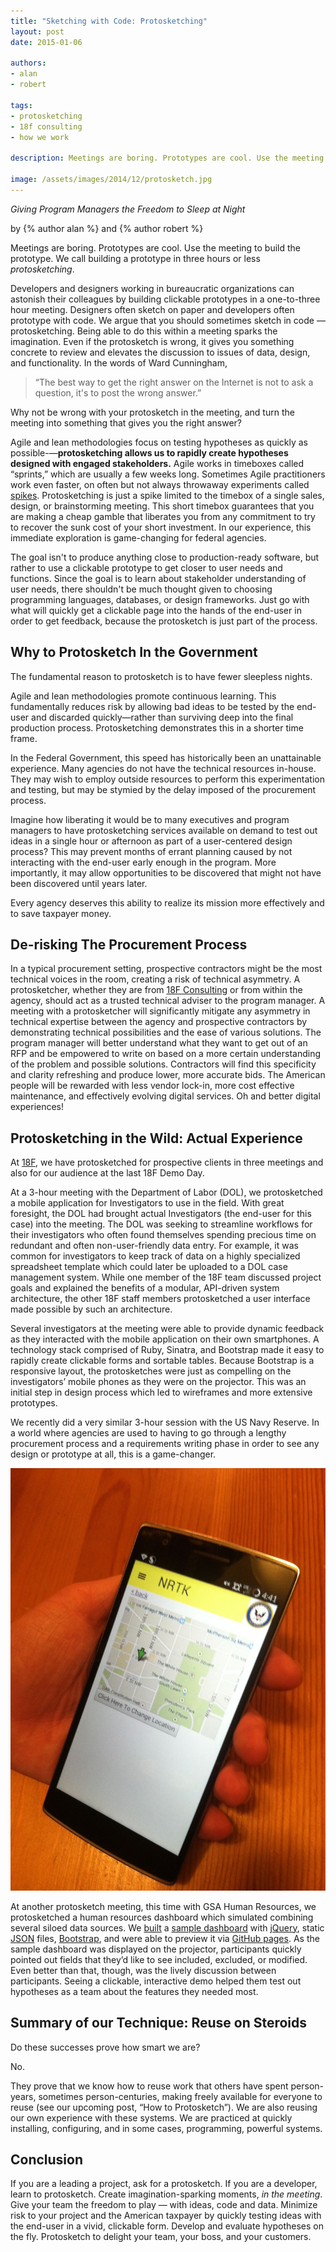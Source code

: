 ```yaml
---
title: "Sketching with Code: Protosketching"
layout: post
date: 2015-01-06

authors:
- alan
- robert

tags:
- protosketching
- 18f consulting
- how we work

description: Meetings are boring. Prototypes are cool. Use the meeting to build the prototype. We call building a prototype in three hours or less "protosketching."

image: /assets/images/2014/12/protosketch.jpg
---
```

*Giving Program Managers the Freedom to Sleep at Night*

<p class="authors"> by {% author alan %} and {% author robert %} </p>

Meetings are boring. Prototypes are cool. Use the meeting to
build the prototype. We call building a prototype in three hours or less
*protosketching*.

<!-- more -->

Developers and designers working in bureaucratic organizations can astonish
their colleagues by building clickable prototypes in a one-to-three hour
meeting. Designers often sketch on paper and developers often prototype with
code. We argue that you should sometimes sketch in code — protosketching.
Being able to do this within a meeting sparks the imagination. Even if the
protosketch is wrong, it gives you something concrete to review and elevates
the discussion to issues of data, design, and functionality. In the words of
Ward Cunningham,

> “The best way to get the right answer on the Internet is not to ask a
question, it's to post the wrong answer.”

Why not be wrong with your protosketch in the meeting, and turn the meeting
into something that gives you the right answer?

Agile and lean methodologies focus on testing hypotheses as quickly as
possible-—**protosketching allows us to rapidly create hypotheses designed
with engaged stakeholders.** Agile works in timeboxes called “sprints,”
which are usually a few weeks long. Sometimes Agile practitioners work even
faster, on often but not always throwaway experiments called
[spikes](http://www.extremeprogramming.org/rules/spike.html). Protosketching
is just a spike limited to the timebox of a single sales, design, or
brainstorming meeting. This short timebox guarantees that you are making a
cheap gamble that liberates you from any commitment to try to recover the
sunk cost of your short investment. In our experience, this immediate
exploration is game-changing for federal agencies.

The goal isn't to produce anything close to production-ready software, but
rather to use a clickable prototype to get closer to user needs and
functions. Since the goal is to learn about stakeholder understanding of
user needs, there shouldn't be much thought given to choosing programming
languages, databases, or design frameworks. Just go with what will quickly
get a clickable page into the hands of the end-user in order to get
feedback, because the protosketch is just part of the process.

## Why to Protosketch In the Government

The fundamental reason to protosketch is to have fewer sleepless nights.

Agile and lean methodologies promote continuous learning. This fundamentally
reduces risk by allowing bad ideas to be tested by the end-user and
discarded quickly—rather than surviving deep into the final production
process. Protosketching demonstrates this in a shorter time frame.

In the Federal Government, this speed has historically been an unattainable
experience. Many agencies do not have the technical resources in-house. They
may wish to employ outside resources to perform this experimentation and
testing, but may be stymied by the delay imposed of the procurement process.

Imagine how liberating it would be to many executives and program managers
to have protosketching services available on demand to test out ideas in a
single hour or afternoon as part of a user-centered design process? This may
prevent months of errant planning caused by not interacting with the
end-user early enough in the program. More importantly, it may allow
opportunities to be discovered that might not have been discovered until
years later.

Every agency deserves this ability to realize its mission more effectively
and to save taxpayer money.

## De-risking The Procurement Process

In a typical procurement setting, prospective contractors might be the most
technical voices in the room, creating a risk of technical asymmetry. A
protosketcher, whether they are from [18F
Consulting](https://18f.github.io/consulting) or from within the agency,
should act as a trusted technical adviser to the program manager. A meeting
with a protosketcher will significantly mitigate any asymmetry in technical
expertise between the agency and prospective contractors by demonstrating
technical possibilities and the ease of various solutions. The program
manager will better understand what they want to get out of an RFP and be
empowered to write on based on a more certain understanding of the problem
and possible solutions. Contractors will find this specificity and clarity
refreshing and produce lower, more accurate bids. The American people will
be rewarded with less vendor lock-in, more cost effective maintenance, and
effectively evolving digital services. Oh and better digital experiences!

## Protosketching in the Wild: Actual Experience

At [18F](https://18f.gsa.gov/), we have protosketched for prospective
clients in three meetings and also for our audience at the last 18F Demo
Day.

At a 3-hour meeting with the Department of Labor (DOL), we protosketched a
mobile application for Investigators to use in the field. With great
foresight, the DOL had brought actual Investigators (the end-user for this
case) into the meeting. The DOL was seeking to streamline workflows for
their investigators who often found themselves spending precious time on
redundant and often non-user-friendly data entry. For example, it was common
for investigators to keep track of data on a highly specialized spreadsheet
template which could later be uploaded to a DOL case management system.
While one member of the 18F team discussed project goals and explained the
benefits of a modular, API-driven system architecture, the other 18F staff
members protosketched a user interface made possible by such an
architecture.

Several investigators at the meeting were able to provide dynamic feedback
as they interacted with the mobile application on their own smartphones. A
technology stack comprised of Ruby, Sinatra, and Bootstrap made it easy to
rapidly create clickable forms and sortable tables. Because Bootstrap is a
responsive layout, the protosketches were just as compelling on the
investigators’ mobile phones as they were on the projector. This was an
initial step in design process which led to wireframes and more extensive
prototypes.

We recently did a very similar 3-hour session with the US Navy Reserve. In a
world where agencies are used to having to go through a lengthy procurement
process and a requirements writing phase in order to see any design or
prototype at all, this is a game-changer.

<img src="/assets/images/2014/12/protosketch.jpg" class="align-left" alt="A
protosketch running on a phone" />

At another protosketch meeting, this time with GSA Human Resources, we
protosketched a human resources dashboard which simulated combining several
siloed data sources. We [built](https://github.com/18F/aaa-exp-proto1) a
[sample dashboard](https://18f.github.io/aaa-exp-proto1/) with
[jQuery](http://jquery.com/), static [JSON](http://www.json.org/) files,
[Bootstrap](http://getbootstrap.com/), and were able to preview it via
[GitHub pages](https://pages.github.com/). As the sample dashboard was
displayed on the projector, participants quickly pointed out fields that
they’d like to see included, excluded, or modified. Even better than that,
though, was the lively discussion between participants. Seeing a clickable,
interactive demo helped them test out hypotheses as a team about the
features they needed most.

## Summary of our Technique: Reuse on Steroids

Do these successes prove how smart we are?

No.

They prove that we know how to reuse work that others have spent
person-years, sometimes person-centuries, making freely available for
everyone to reuse (see our upcoming post, “How to Protosketch”). We are also
reusing our own experience with these systems. We are practiced at quickly
installing, configuring, and in some cases, programming, powerful systems.

## Conclusion

If you are a leading a project, ask for a protosketch. If you are a
developer, learn to protosketch. Create imagination-sparking moments, *in
the meeting*. Give your team the freedom to play — with ideas, code and
data. Minimize risk to your project and the American taxpayer by quickly
testing ideas with the end-user in a vivid, clickable form. Develop and
evaluate hypotheses on the fly. Protosketch to delight your team, your boss,
and your customers.  
